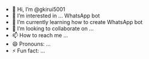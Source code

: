 - 👋 Hi, I’m @gkirui5001
- 👀 I’m interested in ... WhatsApp bot
- 🌱 I’m currently learning how to create WhatsApp bot
- 💞️ I’m looking to collaborate on ...
- 📫 How to reach me ...
- 😄 Pronouns: ...
- ⚡ Fun fact: ...

<!---
gkirui5001/gkirui5001 is a ✨ special ✨ repository because its `README.md` (this file) appears on your GitHub profile.
You can click the Preview link to take a look at your changes.
--->
